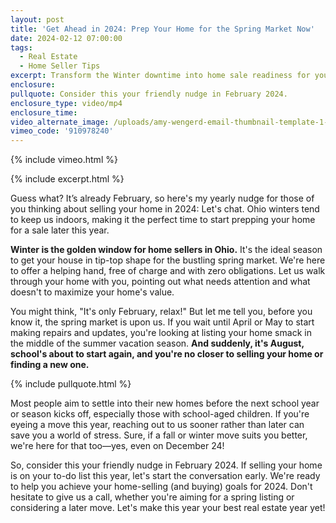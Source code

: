```yaml
---
layout: post
title: 'Get Ahead in 2024: Prep Your Home for the Spring Market Now'
date: 2024-02-12 07:00:00
tags:
  - Real Estate
  - Home Seller Tips
excerpt: Transform the Winter downtime into home sale readiness for your 2024.
enclosure:
pullquote: Consider this your friendly nudge in February 2024.
enclosure_type: video/mp4
enclosure_time:
video_alternate_image: /uploads/amy-wengerd-email-thumbnail-template-1-1.jpg
vimeo_code: '910978240'
---
```

{% include vimeo.html %}

{% include excerpt.html %}

Guess what? It’s already February, so here's my yearly nudge for those of you thinking about selling your home in 2024: Let's chat. Ohio winters tend to keep us indoors, making it the perfect time to start prepping your home for a sale later this year.

**Winter is the golden window for home sellers in Ohio.** It's the ideal season to get your house in tip-top shape for the bustling spring market. We're here to offer a helping hand, free of charge and with zero obligations. Let us walk through your home with you, pointing out what needs attention and what doesn't to maximize your home's value.&nbsp;

You might think, "It's only February, relax!" But let me tell you, before you know it, the spring market is upon us. If you wait until April or May to start making repairs and updates, you're looking at listing your home smack in the middle of the summer vacation season. **And suddenly, it's August, school's about to start again, and you're no closer to selling your home or finding a new one.**

{% include pullquote.html %}

Most people aim to settle into their new homes before the next school year or season kicks off, especially those with school-aged children. If you're eyeing a move this year, reaching out to us sooner rather than later can save you a world of stress. Sure, if a fall or winter move suits you better, we're here for that too—yes, even on December 24!

So, consider this your friendly nudge in February 2024. If selling your home is on your to-do list this year, let's start the conversation early. We're ready to help you achieve your home-selling (and buying) goals for 2024. Don't hesitate to give us a call, whether you're aiming for a spring listing or considering a later move. Let's make this year your best real estate year yet!